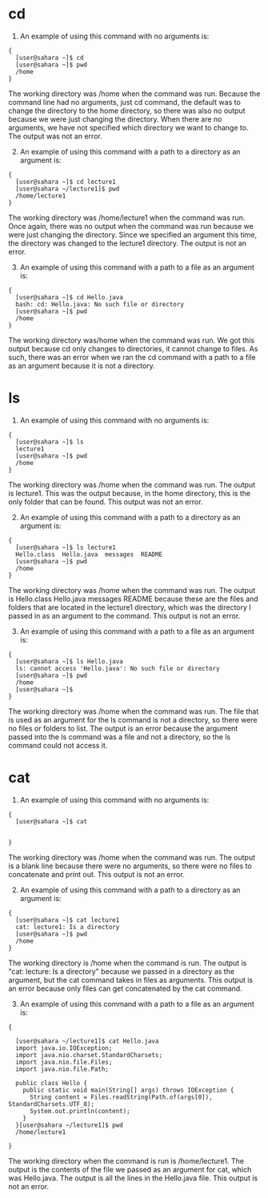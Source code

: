 # cd
1. An example of using this command with no arguments is:
```
{
  [user@sahara ~]$ cd
  [user@sahara ~]$ pwd
  /home
}
```

The working directory was /home when the command was run. 
Because the command line had no arguments, just cd command, the default was to change the directory to the home directory, so there was also no output because we were just changing the directory. 
When there are no arguments, we have not specified which directory we want to change to. The output was not an error.

2. An example of using this command with a path to a directory as an argument is:
```
{
  [user@sahara ~]$ cd lecture1
  [user@sahara ~/lecture1]$ pwd
  /home/lecture1
}
```
The working directory was /home/lecture1 when the command was run. 
Once again, there was no output when the command was run because we were just changing the directory. Since we specified an argument this time, the directory was changed to the lecture1 directory. The output is not an error.

3. An example of using this command with a path to a file as an argument is:
```
{
  [user@sahara ~]$ cd Hello.java
  bash: cd: Hello.java: No such file or directory
  [user@sahara ~]$ pwd
  /home
}
```
The working directory was/home when the command was run.
We got this output because cd only changes to directories, it cannot change to files. As such, there was an error when we ran the cd command with a path to a file as an argument because it is not a directory. 

# ls 
1. An example of using this command with no arguments is:
```
{
  [user@sahara ~]$ ls
  lecture1
  [user@sahara ~]$ pwd
  /home
}
```
The working directory was /home when the command was run. The output is lecture1. This was the output because, in the home directory, this is the only folder that can be found. This output was not an error.

2. An example of using this command with a path to a directory as an argument is:
```
{
  [user@sahara ~]$ ls lecture1
  Hello.class  Hello.java  messages  README
  [user@sahara ~]$ pwd
  /home
}
```
The working directory was /home when the command was run. The output is Hello.class Hello.java messages README because these are the files and folders that are located in the lecture1 directory, which was the directory I passed in as an argument to the command. This output is not an error.

3. An example of using this command with a path to a file as an argument is:
```
{
  [user@sahara ~]$ ls Hello.java
  ls: cannot access 'Hello.java': No such file or directory
  [user@sahara ~]$ pwd
  /home
  [user@sahara ~]$ 
}
```
The working directory was /home when the command was run. The file that is used as an argument for the ls command is not a directory, so there were no files or folders to list. The output is an error because the argument passed into the ls command was a file and not a directory, so the ls command could not access it. 

# cat
1. An example of using this command with no arguments is:
```
{
  [user@sahara ~]$ cat
   

}
```
The working directory was /home when the command was run. The output is a blank line because there were no arguments, so there were no files to concatenate and print out. This output is not an error. 

2. An example of using this command with a path to a directory as an argument is:
```
{
  [user@sahara ~]$ cat lecture1
  cat: lecture1: Is a directory
  [user@sahara ~]$ pwd
  /home
}
```
The working directory is /home when the command is run. The output is "cat: lecture: Is a directory" because we passed in a directory as the argument, but the cat command takes in files as arguments. This output is an error because only files can get concatenated by the cat command.

3. An example of using this command with a path to a file as an argument is:
```
{

  [user@sahara ~/lecture1]$ cat Hello.java
  import java.io.IOException;
  import java.nio.charset.StandardCharsets;
  import java.nio.file.Files;
  import java.nio.file.Path;
  
  public class Hello {
    public static void main(String[] args) throws IOException {
      String content = Files.readString(Path.of(args[0]), StandardCharsets.UTF_8);    
      System.out.println(content);
    }
  }[user@sahara ~/lecture1]$ pwd
  /home/lecture1

}
```
The working directory when the command is run is /home/lecture1. The output is the contents of the file we passed as an argument for cat, which was Hello.java. The output is all the lines in the Hello.java file. This output is not an error. 
